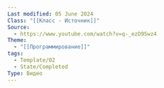 ```yaml
---
Last modified: 05 June 2024
Class: "[[Класс - Источник]]"
Source:
  - https://www.youtube.com/watch?v=q-_ezD9Swz4
Theme:
  - "[[Программирование]]"
tags:
  - Template/02
  - State/Completed
Type: Видео
---
```

